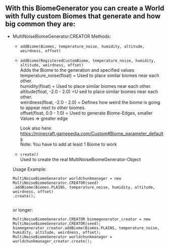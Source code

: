 ## With this BiomeGenerator you can create a World with fully custom Biomes that generate and how big common they are:
  - MultiNoiseBiomeGenerator.CREATOR
    Methods:
      - ``` addBiome(Biomes, temperature_noise, humidity, altitude, weirdness, offset) ```<br>
      - ``` addBiome(RegisteredCustomBiome, temperature_noise, humidity, altitude, weirdness, offset) ```<br> 
        Adds the Biome to the generation and specified values<br>
        temperature_noise(float) = Used to place similar biomes near each other.  <br>
        humidity(float) = Used to place similar biomes near each other. <br>
        altitude(float, -2.0 - 2.0) =U sed to place similar biomes near each other. <br>
        weirdness(float, -2.0 - 2.0) = Defines how weird the biome is going to appear next to other biomes. <br>
        offset(float, 0.0 - 1.0) = Used to generate Biome-Edges, smaller Values => greater edge
	
        Look also here: https://minecraft.gamepedia.com/Custom#Biome_parameter_defaults <br>
        Note: You have to add at least 1 Biome to work
        
      - ``` create() ``` <br>
        Used to create the real MultiNoiseBiomeGenerator-Object <br>
        
     Usage Example:
     ```
	MultiNoiseBiomeGenerator worldchunkmanager = new MultiNoiseBiomeGenerator.CREATOR(seed)
	.addBiome(Biomes.PLAINS, temperature_noise, humidity, altitude, weirdness, offset)
	.create();
          
      ```
      or longer:
      ```
	MultiNoiseBiomeGenerator.CREATOR biomegenerator_creator = new MultiNoiseBiomeGenerator.CREATOR(seed);
	biomegenerator_creator.addBiome(Biomes.PLAINS, temperature_noise, humidity, altitude, weirdness, offset);
	MultiNoiseBiomeGenerator worldchunkmanager = worldchunkmanager_creator.create();
          
      ```
